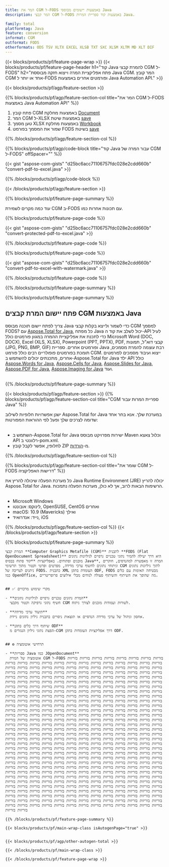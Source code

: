 ```yaml
---
title: המר את CGM ל-FODS באמצעות יישומים מבוססי Java
description: המר קבצי CGM ל-FODS באמצעות קוד ספריית המרות Java. 

family: total
platformtag: Java
feature: conversion
informat: CGM
outformat: FODS
otherformats: ODS TSV XLTX EXCEL XLSB TXT SXC XLSM XLTM MD XLT DIF
---
```

{{< blocks/products/pf/feature-page-wrap >}}
{{< blocks/products/pf/feature-page-header h1="קוד Java להמרת קבצי CGM ל-FODS" h2="פתח אפליקציית המרה וייצוא חזקה מבוססת Java CGM. המר קובץ CGM אחד או יותר ל-FODS ופורמטים אחרים באמצעות Java Automation API." >}}


{{< blocks/products/pf/agp/feature-section >}}

{{% blocks/products/pf/agp/feature-section-col title="המר את CGM ל-FODS באמצעות Java Automation API" %}}


1. פתח קובץ CGM באמצעות מחלקת [Document](https://reference.aspose.com/pdf/java/com.aspose.pdf/Document)
2. המר CGM ל-XLSX באמצעות שיטת [save](https://reference.aspose.com/pdf/java/com.aspose.pdf/Document#save-java.lang.String-com.aspose.pdf.SaveOptions-)
3. טען מסמך XLSX באמצעות מחלקת [Workbook](https://reference.aspose.com/cells/java/com.aspose.cells/Workbook)
4. שמור את המסמך בפורמט FODS בשיטת [save](https://reference.aspose.com/cells/java/com.aspose.cells/workbook#save(java.lang.String,%20com.aspose.cells.SaveOptions))



{{% /blocks/products/pf/agp/feature-section-col %}}

{{% blocks/products/pf/agp/code-block title="קוד Java עבור המרה של CGM ל-FODS" offSpacer="" %}}

{{< gist "aspose-com-gists" "d25bc6acc71106757fdc028e2cdd660b" "convert-pdf-to-excel.java" >}}

{{% /blocks/products/pf/agp/code-block %}}

{{< /blocks/products/pf/agp/feature-section >}}

{{% blocks/products/pf/feature-page-summary %}}

עוד כמה מקרים לשמירת CGM ב-FODS עם תכונות אחרות כמו.

{{% blocks/products/pf/feature-page-code %}}
{{< gist "aspose-com-gists" "d25bc6acc71106757fdc028e2cdd660b" "convert-protected-pdf-to-excel.java" >}}
{{% /blocks/products/pf/feature-page-code  %}}
{{% blocks/products/pf/feature-page-code %}}
{{< gist "aspose-com-gists" "d25bc6acc71106757fdc028e2cdd660b" "convert-pdf-to-excel-with-watermark.java" >}}
{{% /blocks/products/pf/feature-page-code  %}}


{{% /blocks/products/pf/feature-page-summary %}}

{{% blocks/products/pf/feature-page-summary %}}

<h2>פתח יישום המרת קבצים CGM באמצעות Java</h2>

צריך לפתח יישום תוכנה מבוסס Java כדי לשמור ולייצא בקלות קבצי CGM למסמך FODS?  עם [Aspose.Total for Java](https://products.aspose.com/total/he/java/), כל מפתח Java יכול לשלב את קוד ה-API לעיל כדי לתכנת את אפליקציית ההמרה במגוון פורמטים כולל Microsoft Word (DOC, DOCX), Excel (XLS, XLSX), Powerpoint (PPT, PPTX), PDF, קבצי דוא"ל, תמונות (JPG, PNG, BMP, GIF) ופורמטים אחרים.  ספריית Java רבת עוצמה להמרת מסמכים, תומכת בפורמטים פופולריים רבים כולל פורמט CGM.  ייצוא ועיבוד מסמכים לפורמטים אחרים, מתכנתים יכולים להשתמש ב-Aspose.Total for Java ילד API כולל [Aspose.Words for Java](https://products.aspose.com/words/he/java/), [Aspose.Cells for Java](https://products.aspose.com/cells/he/java/), [Aspose.Slides for Java](https://products.aspose.com/slides/he/java/), [Aspose.PDF for Java](https://products.aspose.com/pdf/he/java/), [Aspose.Imaging for Java](https://products.aspose.com/imaging/he/java/) ועוד.<br /><br />

{{% /blocks/products/pf/feature-page-summary %}}

{{< blocks/products/pf/agp/feature-section >}}
{{% blocks/products/pf/agp/feature-section-col title="CGM ספריית המרות עבור Java" %}}

ישנן אפשרויות חלופיות לשילוב Aspose.Total for Java במערכת שלך.  אנא בחר אחד שדומה לצרכים שלך ופעל לפי ההוראות המפורטות:<br /><br />

- השתמש ב-Aspose.Total for Java ישירות מפרויקט מבוסס Maven וכלול צאצא API רלוונטי ב-pom.xml.
- לחלופין, אפשר לקבל קובץ ZIP מ-[הורדות](https://releases.aspose.com/total/java).

{{% /blocks/products/pf/agp/feature-section-col %}}

{{% blocks/products/pf/agp/feature-section-col title="שומר את CGM ל-FODS דרישות האפליקציה" %}}

כל מערכת הפעלה שיכולה להריץ את Java Runtime Environment (JRE) יכולה להריץ Aspose.Total for Java.  הרשימות הבאות לרוב, אך לא כולן, מערכות הפעלה נתמכות.  <br /><br />
- Microsoft Windows
- לינוקס: אובונטו, OpenSUSE, CentOS ואחרים
- macOS: 10.9 (Mavericks) ואילך
- נייד: אנדרואיד, iOS

{{% /blocks/products/pf/agp/feature-section-col %}}
{{< /blocks/products/pf/agp/feature-section >}}

{{% blocks/products/pf/feature-page-summary %}}
```
המרת קבצי **Computer Graphics Metafile (CGM)** לתבנית **FODS (Flat OpenDocument Spreadsheet)** היא דרך יעילה להמיר נתוני טכניים גרפיים לגיליונות נתונים מובנים ופתוחים. באפליקציות **קוד פתוח בבסיס Java**, המרה זו מאפשרת למהנדסים, חוקרים וניתוחי נתונים לחשוף ערכי מדידה, מפרטים ופרטי וקטור מתוך תרשימי CGM לתוך גיליונות נתונים ניתנים לעריכה של FODS. כתבנית XML העומדת בתקן ODF, FODS מבטיחה תאימות עם כלים כמו OpenOffice, מה שהופך את השיתוף והשיתוף פעולה לנוחים מבלי אילוצים פרופריטריים.


## ✅ מקרי שימוש מרכזיים

- **המרת נתונים טכניים גרפיים לגיליונות נתונים**  
  חשיף נתוני גרפיקה וקטור מקבצי CGM לשורות ועמודות מובנים לצורך ניתוח.

- **תיעוד ערכי מדידה**  
  אחסון וניהול של ערכי מדידה הנדסיים או תוצאות ניסויים בתבנית גיליון נתונים ניידת.

- **שיתוף דרך כלים בתקן ODF**  
  הפצת נתוני גיליון הנגזרים מ-CGM דרך אפליקציות העומדות בתקן ODF.


## ⚙️ תרחישי אוטומציה

- **ספריות Java כמו JOpenDocument**  
  אוטומציה של המרת CGM ל-FODS בזריזות בזריזות בזריזות בזריזות בזריזות בזריזות בזריזות בזריזות בזריזות בזריזות בזריזות בזריזות בזריזות בזריזות בזריזות בזריזות בזריזות בזריזות בזריזות בזריזות בזריזות בזריזות בזריזות בזריזות בזריזות בזריזות בזריזות בזריזות בזריזות בזריזות בזריזות בזריזות בזריזות בזריזות בזריזות בזריזות בזריזות בזריזות בזריזות בזריזות בזריזות בזריזות בזריזות בזריזות בזריזות בזריזות בזריזות בזריזות בזריזות בזריזות בזריזות בזריזות בזריזות בזריזות בזריזות בזריזות בזריזות בזריזות בזריזות בזריזות בזריזות בזריזות בזריזות בזריזות בזריזות בזריזות בזריזות בזריזות בזריזות בזריזות בזריזות בזריזות בזריזות בזריזות בזריזות בזריזות בזריזות בזריזות בזריזות בזריזות בזריזות בזריזות בזריזות בזריזות בזריזות בזריזות בזריזות בזריזות בזריזות בזריזות בזריזות בזריזות בזריזות בזריזות בזריזות בזריזות בזריזות בזריזות בזריזות בזריזות בזריזות בזריזות בזריזות בזריזות בזריזות בזריזות בזריזות בזריזות בזריזות בזריזות בזריזות בזריזות בזריזות בזריזות בזריזות בזריזות בזריזות בזריזות בזריזות בזריזות בזריזות בזריזות בזריזות בזריזות בזריזות בזריזות בזריזות בזריזות בזריזות בזריזות בזריזות בזריזות בזריזות בזריזות בזריזות בזריזות בזריזות בזריזות בזריזות בזריזות בזריזות בזריזות בזריזות בזריזות בזריזות בזריזות בזריזות בזריזות בזריזות בזריזות בזריזות בזריזות בזריזות בזריזות בזריזות בזריזות בזריזות בזריזות בזריזות בזריזות בזריזות בזריזות בזריזות בזריזות בזריזות בזריזות בזריזות בזריזות בזריזות בזריזות בזריזות בזריזות בזריזות בזריזות בזריזות בזריזות בזריזות בזריזות בזריזות בזריזות בזריזות בזריזות בזריזות בזריזות בזריזות בזריזות בזריזות בזריזות בזריזות בזריזות בזריזות בזריזות בזריזות בזריזות בזריזות בזריזות בזריזות בזריזות בזריזות בזריזות בזריזות בזריזות בזריזות בזריזות בזריזות בזריזות בזריזות בזריזות בזריזות בזריזות בזריזות בזריזות בזריזות בזריזות בזריזות בזריזות בזריזות בזריזות בזריזות בזריזות בזריזות בזריזות בזריזות בזריזות בזריזות בזריזות בזריזות בזריזות בזריזות בזריזות בזריזות בזריזות בזריזות בזריזות בזריזות בזריזות בזריזות בזריזות בזריזות בזריזות בזריזות בזריזות בזריזות בזריזות בזריזות בזריזות בזריזות בזריזות בזריזות בזריזות בזריזות בזריזות בזריזות בזריזות בזריזות בזריזות בזריזות בזריזות בזריזות בזריזות בזריזות בזריזות בזריזות בזריזות בזריזות בזריזות בזריזות בזריזות בזריזות בזריזות בזריזות בזריזות בזריזות בזריזות בזריזות בזריזות בזריזות בזריזות בזריזות בזריזות בזריזות בזריזות בזריזות בזריזות בזריזות בזריזות בזריזות בזריזות בזריזות בזריזות בזריזות בזריזות בזריזות בזריזות בזריזות בזריזות בזריזות בזריזות בזריזות בזריזות בזריזות בזריזות בזריזות בזריזות בזריזות בזריזות בזריזות בזריזות בזריזות בזריזות בזריזות בזריזות בזריזות בזריזות בזריזות בזריזות בזריזות בזריזות בזריזות בזריזות בזריזות בזריזות בזריזות בזריזות בזריזות בזריזות בזריזות בזריזות בזריזות בזריזות בזריזות בזריזות בזריזות בזריזות בזריזות בזריזות בזריזות בזריזות בזריזות בזריזות בזריזות בזריזות בזריזות בזריזות בזריזות בזריזות בזריזות בזריזות בזריזות בזריזות בזריזות בזריזות בזריזות בזריזות בזריזות בזריזות בזריזות בזריזות בזריזות בזריזות בזריזות בזריזות בזריזות בזריזות בזריזות בזריזות בזריזות בזריזות בזריזות בזריזות בזריזות בזריזות בזריזות בזריזות בזריזות בזריזות בזריזות בזריזות בזריזות בזריזות בזריזות בזריזות בזריזות בזריזות בזריזות בזריזות בזריזות בזריזות בזריזות בזריזות בזריזות בזריזות בזריזות בזריזות בזריזות בזריזות בזריזות בזריזות בזריזות בזריזות בזריזות בזריזות בזריזות בזריזות בזריזות בזריזות בזריזות בזריזות בזריזות בזריזות בזריזות בזריזות בזריזות
{{% /blocks/products/pf/feature-page-summary %}}
{{< blocks/products/pf/main-wrap-class isAutogenPage="true" >}}


{{< blocks/products/pf/agp/other-autogen-total >}}

{{< /blocks/products/pf/main-wrap-class >}}

{{< /blocks/products/pf/feature-page-wrap >}}
